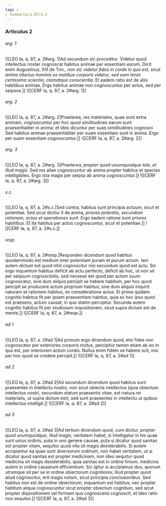 ```yaml
---
tags : 
- Summa/Ia/q.87/a.2
---
```


### Articulus 2

###### arg. 1
![[LEO Ia, q. 87, a. 2#arg. 1|Ad secundum sic proceditur. Videtur quod intellectus noster cognoscat habitus animae per essentiam eorum. Dicit enim Augustinus, XIII de Trin., *non sic videtur fides in corde in quo est, sicut anima alterius hominis ex motibus corporis videtur; sed eam tenet certissima scientia, clamatque conscientia*. Et eadem ratio est de aliis habitibus animae. Ergo habitus animae non cognoscuntur per actus, sed per seipsos.]]
![[CERF Ia, q. 87, a. 2#arg. 1]]

###### arg. 2
![[LEO Ia, q. 87, a. 2#arg. 2|Praeterea, res materiales, quae sunt extra animam, cognoscuntur per hoc quod similitudines earum sunt praesentialiter in anima; et ideo dicuntur per suas similitudines cognosci. Sed habitus animae praesentialiter per suam essentiam sunt in anima. Ergo per suam essentiam cognoscuntur.]]
![[CERF Ia, q. 87, a. 2#arg. 2]]

###### arg. 3
![[LEO Ia, q. 87, a. 2#arg. 3|*Praeterea, propter quod unumquodque tale, et illud magis*. Sed res aliae cognoscuntur ab anima propter habitus et species intelligibiles. Ergo ista magis per seipsa ab anima cognoscuntur.]]
![[CERF Ia, q. 87, a. 2#arg. 3]]

###### s.c.
![[LEO Ia, q. 87, a. 2#s.c.|Sed contra, habitus sunt principia actuum, sicut et potentiae. Sed sicut dicitur II de anima, *priores potentiis, secundum rationem, actus et operationes sunt*. Ergo eadem ratione sunt priores habitibus. Et ita habitus per actus cognoscuntur, sicut et potentiae.]]
![[CERF Ia, q. 87, a. 2#s.c.]]

###### resp.
![[LEO Ia, q. 87, a. 2#resp.|Respondeo dicendum quod habitus quodammodo est medium inter potentiam puram et purum actum. Iam autem dictum est quod nihil cognoscitur nisi secundum quod est actu. Sic ergo inquantum habitus deficit ab actu perfecto, deficit ab hoc, ut non sit per seipsum cognoscibilis, sed necesse est quod per actum suum cognoscatur, sive dum aliquis percipit se habere habitum, per hoc quod percipit se producere actum proprium habitus; sive dum aliquis inquirit naturam et rationem habitus, ex consideratione actus. Et prima quidem cognitio habitus fit per ipsam praesentiam habitus, quia ex hoc ipso quod est praesens, actum causat, in quo statim percipitur. Secunda autem cognitio habitus fit per studiosam inquisitionem, sicut supra dictum est de mente.]]
![[CERF Ia, q. 87, a. 2#resp.]]

###### ad 1
![[LEO Ia, q. 87, a. 2#ad 1|Ad primum ergo dicendum quod, etsi fides non cognoscatur per exteriores corporis motus, percipitur tamen etiam ab eo in quo est, per interiorem actum cordis. Nullus enim fidem se habere scit, nisi per hoc quod se credere percipit.]]
![[CERF Ia, q. 87, a. 2#ad 1]]

###### ad 2
![[LEO Ia, q. 87, a. 2#ad 2|Ad secundum dicendum quod habitus sunt praesentes in intellectu nostro, non sicut obiecta intellectus (quia obiectum intellectus nostri, secundum statum praesentis vitae, est natura rei materialis, ut supra dictum est); sed sunt praesentes in intellectu ut quibus intellectus intelligit.]]
![[CERF Ia, q. 87, a. 2#ad 2]]

###### ad 3
![[LEO Ia, q. 87, a. 2#ad 3|Ad tertium dicendum quod, cum dicitur, *propter quod unumquodque, illud magis*, veritatem habet, si intelligatur in his quae sunt unius ordinis, puta in uno genere causae, puta si dicatur quod sanitas est propter vitam, sequitur quod vita sit magis desiderabilis. Si autem accipiantur ea quae sunt diversorum ordinum, non habet veritatem, ut si dicatur quod sanitas est propter medicinam, non ideo sequitur quod medicina sit magis desiderabilis, quia sanitas est in ordine finium, medicina autem in ordine causarum efficientium. Sic igitur si accipiamus duo, quorum utrumque sit per se in ordine obiectorum cognitionis; illud propter quod aliud cognoscitur, erit magis notum, sicut principia conclusionibus. Sed habitus non est de ordine obiectorum, inquantum est habitus; nec propter habitum aliqua cognoscuntur sicut propter obiectum cognitum, sed sicut propter dispositionem vel formam qua cognoscens cognoscit, et ideo ratio non sequitur.]]
![[CERF Ia, q. 87, a. 2#ad 3]]


